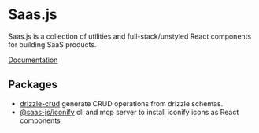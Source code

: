 # Saas.js

Saas.js is a collection of utilities and full-stack/unstyled React components for building SaaS products.

[Documentation](https://saas-js.dev/docs)

## Packages

- [drizzle-crud](/packages/drizzle-crud/) generate CRUD operations from drizzle schemas.
- [@saas-js/iconify](/packages/saas-js-iconify/) cli and mcp server to install iconify icons as React components
